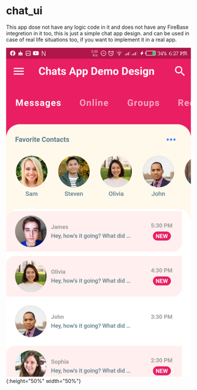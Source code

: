 # chat_ui

This app dose not have any logic code in it and does not have any FireBase integretion in it too, this is just a simple chat app design. and can be used in case of real life situations too, if you want to implement it in a real app.

![test image size](https://github.com/quiet-programmer/flutter_chat_ui/blob/master/ss/Screenshot_20200216-182703.png){:height="50%" width="50%"}
